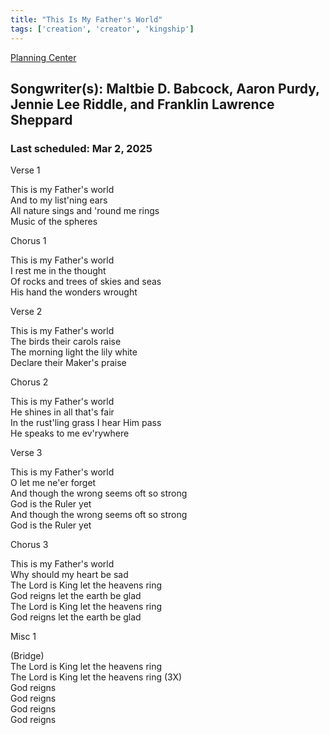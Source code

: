 ```yaml
---
title: "This Is My Father's World"
tags: ['creation', 'creator', 'kingship']
---
```


[Planning Center](https://services.planningcenteronline.com/songs/13009881)

## Songwriter(s): Maltbie D. Babcock, Aaron Purdy, Jennie Lee Riddle, and Franklin Lawrence Sheppard
### Last scheduled: Mar 2, 2025          

Verse 1  
  
This is my Father's world  
And to my list'ning ears  
All nature sings and 'round me rings  
Music of the spheres  
  
Chorus 1  
  
This is my Father's world  
I rest me in the thought  
Of rocks and trees of skies and seas  
His hand the wonders wrought  
  
Verse 2  
  
This is my Father's world  
The birds their carols raise  
The morning light the lily white  
Declare their Maker's praise  
  
Chorus 2  
  
This is my Father's world  
He shines in all that's fair  
In the rust'ling grass I hear Him pass  
He speaks to me ev'rywhere  
  
Verse 3  
  
This is my Father's world  
O let me ne'er forget  
And though the wrong seems oft so strong  
God is the Ruler yet  
And though the wrong seems oft so strong  
God is the Ruler yet  
  
Chorus 3  
  
This is my Father's world  
Why should my heart be sad  
The Lord is King let the heavens ring  
God reigns let the earth be glad  
The Lord is King let the heavens ring  
God reigns let the earth be glad  
  
Misc 1  
  
(Bridge)  
The Lord is King let the heavens ring  
The Lord is King let the heavens ring (3X)  
God reigns  
God reigns  
God reigns  
God reigns
